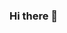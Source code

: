 ### Hi there 👋

<!-- 
https://sarah-hart-landolt.medium.com/6-easy-steps-to-create-a-beautiful-github-profile-readme-edc7840b2c7 
https://profilinator.rishav.dev
-->

<!--
**iconismo/iconismo** is a ✨ _special_ ✨ repository because its `README.md` (this file) appears on your GitHub profile.

Here are some ideas to get you started:

- 🔭 I’m currently working on ...
- 🌱 I’m currently learning ...
- 👯 I’m looking to collaborate on ...
- 🤔 I’m looking for help with ...
- 💬 Ask me about ...
- 📫 How to reach me: ...
- 😄 Pronouns: ...
- ⚡ Fun fact: ...
-->
